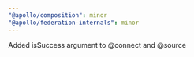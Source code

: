 ```yaml
---
"@apollo/composition": minor
"@apollo/federation-internals": minor
---
```


Added isSuccess argument to @connect and @source

